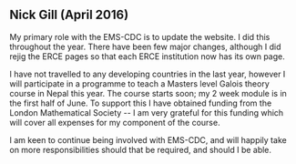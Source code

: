 
<html><head>

 
<html xmlns="http://www.w3.org/1999/xhtml" xml:lang="en" lang="en">
  <head>
<meta http-equiv="Content-Type" content="text/html; charset=utf-8" />
    <meta http-equiv="Content-Type" content="text/html; charset=utf-8" />
<title>EMS-CDC The European Mathematical Society Committee for Developing Countries</title>

<LINK rel="stylesheet" href="../style.css" type="text/css" title="style">

<body id=reportspage>

<?php include("../includes/topbit.php"); ?>
<h2>Nick Gill (April 2016)
</h2>

<p>
My primary role with the EMS-CDC is to update the website. I did this throughout the year. There have been few major changes, although I did rejig the ERCE pages so that each ERCE institution now has its own page.
</p><p>
I have not travelled to any developing countries in the last year, however I will participate in a programme to teach a Masters level Galois theory course in Nepal this year. The course starts soon; my 2 week module is in the first half of June. To support this I have obtained funding from the London Mathematical Society -- I am very grateful for this funding which will cover all expenses for my component of the course.
</p><p>
I am keen to continue being involved with EMS-CDC, and will happily take on more responsibilities should that be required, and should I be able.
</p>
<?php include("../includes/bottombit.php"); ?>



</body>
</html>
